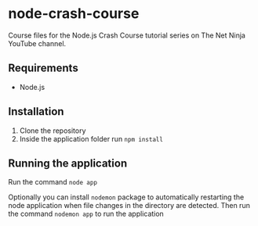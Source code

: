 # node-crash-course
Course files for the Node.js Crash Course tutorial series on The Net Ninja YouTube channel.

## Requirements
- Node.js

## Installation

1. Clone the repository
2. Inside the application folder run `npm install`

## Running the application
Run the command `node app`

Optionally you can install `nodemon` package to automatically restarting the node application when file changes in the directory are detected. Then run the command `nodemon app` to run the application
